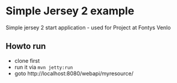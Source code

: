 # Simple Jersey 2 example
Simple jersey 2 start application - used for Project at Fontys Venlo

## Howto run

* clone first
* run it via ```mvn jetty:run```
* goto http://localhost:8080/webapi/myresource/

